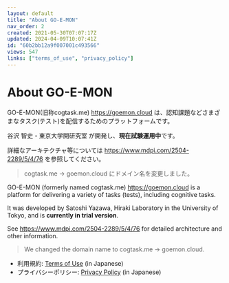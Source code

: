 ```yaml
---
layout: default
title: "About GO-E-MON"
nav_order: 2
created: 2021-05-30T07:07:17Z
updated: 2024-04-09T10:07:41Z
id: "60b2bb12a9f007001c493566"
views: 547
links: ["terms_of_use", "privacy_policy"]
---
```


# About GO-E-MON

GO-E-MON(旧称cogtask.me) <https://goemon.cloud> は、認知課題などさまざまなタスク(テスト)を配信するためのプラットフォームです。

谷沢 智史・東京大学開研究室 が開発し、**現在試験運用中**です。

詳細なアーキテクチャ等については <https://www.mdpi.com/2504-2289/5/4/76> を参照してください。

> cogtask.me -> goemon.cloud にドメイン名を変更しました。

GO-E-MON (formerly named cogtask.me) <https://goemon.cloud> is a platform for delivering a variety of tasks (tests), including cognitive tasks.

It was developed by Satoshi Yazawa, Hiraki Laboratory in the University of Tokyo, and is **currently in trial version**.

See <https://www.mdpi.com/2504-2289/5/4/76> for detailed architecture and other information.

> We changed the domain name to cogtask.me -> goemon.cloud.

- 利用規約: [Terms of Use](Terms_of_Use.html) (in Japanese)
- プライバシーポリシー: [Privacy Policy](Privacy_Policy.html) (in Japanese)
